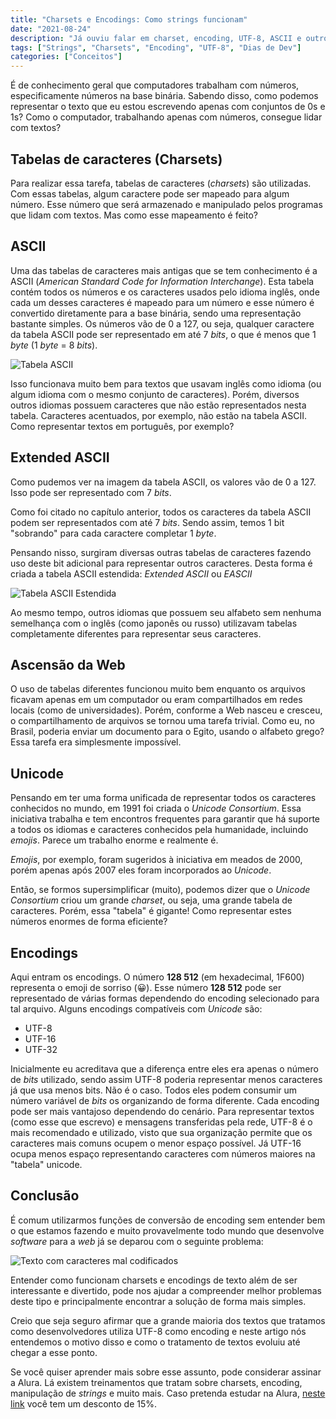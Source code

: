 ```yaml
---
title: "Charsets e Encodings: Como strings funcionam"
date: "2021-08-24"
description: "Já ouviu falar em charset, encoding, UTF-8, ASCII e outros termos do tipo? Entenda neste post como isso tudo funciona na prática"
tags: ["Strings", "Charsets", "Encoding", "UTF-8", "Dias de Dev"]
categories: ["Conceitos"]
---
```

É de conhecimento geral que computadores trabalham com números, especificamente números na base binária. Sabendo disso, como podemos representar o texto que eu estou escrevendo apenas com conjuntos de 0s e 1s? Como o computador, trabalhando apenas com números, consegue lidar com textos?

## Tabelas de caracteres (Charsets)

Para realizar essa tarefa, tabelas de caracteres (_charsets_) são utilizadas. Com essas tabelas, algum caractere pode ser mapeado para algum número. Esse número que será armazenado e manipulado pelos programas que lidam com textos. Mas como esse mapeamento é feito?

## ASCII

Uma das tabelas de caracteres mais antigas que se tem conhecimento é a ASCII (_American Standard Code for Information Interchange_). Esta tabela contém todos os números e os caracteres usados pelo idioma inglês, onde cada um desses caracteres é mapeado para um número e esse número é convertido diretamente para a base binária, sendo uma representação bastante simples. Os números vão de 0 a 127, ou seja, qualquer caractere da tabela ASCII pode ser representado em até 7 _bits_, o que é menos que 1 _byte_ (1 _byte_ = 8 _bits_).

![Tabela ASCII](https://raw.githubusercontent.com/wiki/tomgibara/ascii-table/tables/ascii-table-1.1.png)

Isso funcionava muito bem para textos que usavam inglês como idioma (ou algum idioma com o mesmo conjunto de caracteres). Porém, diversos outros idiomas possuem caracteres que não estão representados nesta tabela. Caracteres acentuados, por exemplo, não estão na tabela ASCII. Como representar textos em português, por exemplo?

## Extended ASCII

Como pudemos ver na imagem da tabela ASCII, os valores vão de 0 a 127. Isso pode ser representado com 7 _bits_. 

Como foi citado no capítulo anterior, todos os caracteres da tabela ASCII podem ser representados com até 7 _bits_. Sendo assim, temos 1 bit "sobrando" para cada caractere completar 1 _byte_.

Pensando nisso, surgiram diversas outras tabelas de caracteres fazendo uso deste bit adicional para representar outros caracteres. Desta forma é criada a tabela ASCII estendida: _Extended ASCII_ ou _EASCII_

![Tabela ASCII Estendida](https://files.passeidireto.com/0b57a2e8-7fae-4e06-ac73-a7004f09a741/0b57a2e8-7fae-4e06-ac73-a7004f09a741.gif)

Ao mesmo tempo, outros idiomas que possuem seu alfabeto sem nenhuma semelhança com o inglês (como japonês ou russo) utilizavam tabelas completamente diferentes para representar seus caracteres.

## Ascensão da Web

O uso de tabelas diferentes funcionou muito bem enquanto os arquivos ficavam apenas em um computador ou eram compartilhados em redes locais (como de universidades). Porém, conforme a Web nasceu e cresceu, o compartilhamento de arquivos se tornou uma tarefa trivial. Como eu, no Brasil, poderia enviar um documento para o Egito, usando o alfabeto grego? Essa tarefa era simplesmente impossível.

## Unicode

Pensando em ter uma forma unificada de representar todos os caracteres conhecidos no mundo, em 1991 foi criada o _Unicode Consortium_. Essa iniciativa trabalha e tem encontros frequentes para garantir que há suporte a todos os idiomas e caracteres conhecidos pela humanidade, incluindo _emojis_. Parece um trabalho enorme e realmente é.

_Emojis_, por exemplo, foram sugeridos à iniciativa em meados de 2000, porém apenas após 2007 eles foram incorporados ao _Unicode_.

Então, se formos supersimplificar (muito), podemos dizer que o _Unicode Consortium_ criou um grande _charset_, ou seja, uma grande tabela de caracteres. Porém, essa "tabela" é gigante! Como representar estes números enormes de forma eficiente?

## Encodings

Aqui entram os encodings. O número **128 512** (em hexadecimal, 1F600) representa o emoji de sorriso (😀). Esse número **128 512** pode ser representado de várias formas dependendo do encoding selecionado para tal arquivo. Alguns encodings compatíveis com _Unicode_ são:
- UTF-8
- UTF-16
- UTF-32

Inicialmente eu acreditava que a diferença entre eles era apenas o número de _bits_ utilizado, sendo assim UTF-8 poderia representar menos caracteres já que usa menos bits. Não é o caso. Todos eles podem consumir um número variável de _bits_ os organizando de forma diferente. Cada encoding pode ser mais vantajoso dependendo do cenário. Para representar textos (como esse que escrevo) e mensagens transferidas pela rede, UTF-8 é o mais recomendado e utilizado, visto que sua organização permite que os caracteres mais comuns ocupem o menor espaço possível. Já UTF-16 ocupa menos espaço representando caracteres com números maiores na "tabela" unicode.

## Conclusão

É comum utilizarmos funções de conversão de encoding sem entender bem o que estamos fazendo e muito provavelmente todo mundo que desenvolve _software_ para a _web_ já se deparou com o seguinte problema:

![Texto com caracteres mal codificados](https://i.stack.imgur.com/590Tg.png)

Entender como funcionam charsets e encodings de texto além de ser interessante e divertido, pode nos ajudar a compreender melhor problemas deste tipo e principalmente encontrar a solução de forma mais simples.

Creio que seja seguro afirmar que a grande maioria dos textos que tratamos como desenvolvedores utiliza UTF-8 como encoding e neste artigo nós entendemos o motivo disso e como o tratamento de textos evoluiu até chegar a esse ponto.

Se você quiser aprender mais sobre esse assunto, pode considerar assinar a Alura. Lá existem treinamentos que tratam sobre charsets, encoding, manipulação de _strings_ e muito mais. Caso pretenda estudar na Alura, [neste link](https://tidd.ly/4d42Myb) você tem um desconto de 15%.
